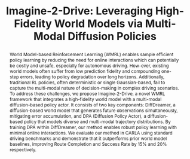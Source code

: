 ---
layout: project-page-new
title: "Imagine-2-Drive: Leveraging High-Fidelity World Models via Multi-Modal Diffusion Policies"
authors:
  - name: Anant Garg
    sup: 1
  - name: K Madhava Krishna 
    sup: 1
affiliations:
  - name: Robotics Research Center, IIIT Hyderabad, India
    link: https://robotics.iiit.ac.in
    sup: 1
permalink: /publications/2025/Anant_Imagine/
abstract: "World Model-based Reinforcement Learning (WMRL) enables sample efficient policy learning by reducing the need for online interactions which can potentially be costly and unsafe, especially for autonomous driving. How-ever, existing world models often suffer from low prediction fidelity and compounding one-step errors, leading to policy degradation over long horizons. Additionally, traditional RL policies, often deterministic or single Gaussian-based, fail to capture the multi-modal nature of decision-making in complex driving scenarios. To address these challenges, we propose
Imagine-2-Drive, a novel WMRL framework that integrates a high-fidelity world model with a multi-modal diffusion-based policy actor. It consists of two key components: DiffDreamer, a diffusion-based world model that generates future observations simultaneously, mitigating error accumulation, and DPA
(Diffusion Policy Actor), a diffusion-based policy that models diverse and multi-modal trajectory distributions. By training DPA within DiffDreamer, our method enables robust policy
learning with minimal online interactions. We evaluate our method in CARLA using standard driving benchmarks and demonstrate that it outperforms prior world model baselines, improving Route Completion and Success Rate by 15% and 20% respectively."
project_page: https://imagine-2-drive.github.io/
paper: https://arxiv.org/pdf/2411.10171
#code: https://github.com/Smart-Wheelchair-RRC/CrowdSurfer
#supplement: https://arxiv.org/abs/2409.16011
#video: https://iiithydresearch-my.sharepoint.com/personal/shreya_bollimuntha_research_iiit_ac_in/_layouts/15/stream.aspx?id=%2Fpersonal%2Fshreya%5Fbollimuntha%5Fresearch%5Fiiit%5Fac%5Fin%2FDocuments%2FAttachments%2FICRA%5F2025%2Emp4&ga=1&referrer=StreamWebApp%2EWeb&referrerScenario=AddressBarCopied%2Eview%2Edc06e0cd%2Dbfc3%2D4581%2D9eef%2Da7753f1e437a
#iframe: https://www.youtube.com/embed/BMDCYdxfaXM
#demo: https://anyloc.github.io/#interactive_demo

---